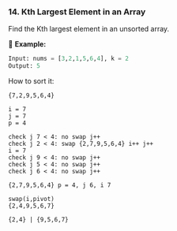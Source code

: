 ### **14. Kth Largest Element in an Array**  
Find the Kth largest element in an unsorted array.  

📌 **Example:**  
```python
Input: nums = [3,2,1,5,6,4], k = 2  
Output: 5 
```

How to sort it:

```
{7,2,9,5,6,4}

i = 7
j = 7
p = 4

check j 7 < 4: no swap j++
check j 2 < 4: swap {2,7,9,5,6,4} i++ j++
i = 7
check j 9 < 4: no swap j++
check j 5 < 4: no swap j++
check j 6 < 4: no swap j++

{2,7,9,5,6,4} p = 4, j 6, i 7

swap(i,pivot)
{2,4,9,5,6,7}

{2,4} | {9,5,6,7}
```